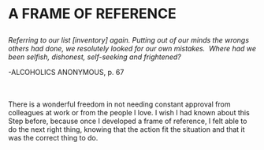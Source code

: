 # <p class='center'>A FRAME OF REFERENCE</p>

<em>Referring to our list [inventory] again. Putting out of our minds the wrongs others had done, we resolutely looked for our own mistakes.  Where had we been selfish, dishonest, self-seeking and frightened?</em>
<br/>
<p class='right'>-ALCOHOLICS ANONYMOUS, p. 67</p>

<br><br>
There is a wonderful freedom in not needing constant approval from colleagues at work or from the people I love. I wish I had known about this Step before, because once I developed a frame of reference, I felt able to do the next right thing, knowing that the action fit the situation and that it was the correct thing to do.

